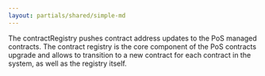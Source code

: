 ```yaml
---
layout: partials/shared/simple-md
---
```


The contractRegistry pushes contract address updates to the PoS managed contracts.
The contract registry is the core component of the PoS contracts upgrade and allows to transition to a new contract for each contract in the system, as well as the registry itself.
